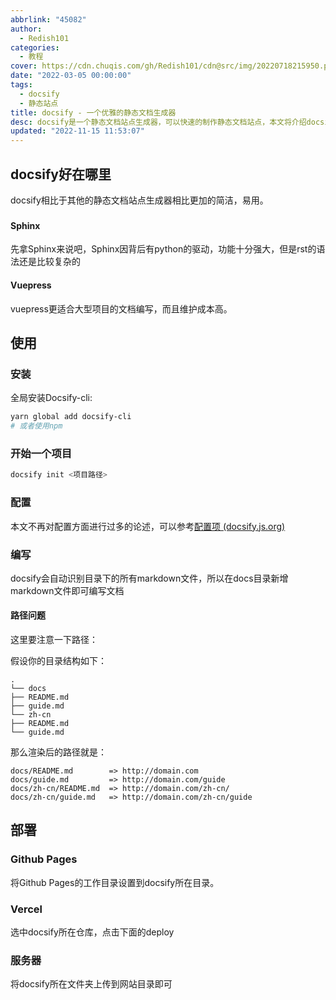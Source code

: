```yaml
---
abbrlink: "45082"
author:
  - Redish101
categories:
  - 教程
cover: https://cdn.chuqis.com/gh/Redish101/cdn@src/img/20220718215950.png
date: "2022-03-05 00:00:00"
tags:
  - docsify
  - 静态站点
title: docsify - 一个优雅的静态文档生成器
desc: docsify是一个静态文档站点生成器，可以快速的制作静态文档站点，本文将介绍docsify的安装、使用和部署
updated: "2022-11-15 11:53:07"
---
```


## docsify好在哪里

docsify相比于其他的静态文档站点生成器相比更加的简洁，易用。

<!-- more -->

###

#### Sphinx

先拿Sphinx来说吧，Sphinx因背后有python的驱动，功能十分强大，但是rst的语法还是比较复杂的

#### Vuepress

vuepress更适合大型项目的文档编写，而且维护成本高。

## 使用

### 安装

全局安装Docsify-cli:

```bash
yarn global add docsify-cli
# 或者使用npm
```

### 开始一个项目

```bash
docsify init <项目路径>
```

### 配置

本文不再对配置方面进行过多的论述，可以参考[配置项 (docsify.js.org)](https://docsify.js.org/#/zh-cn/configuration)

### 编写

docsify会自动识别目录下的所有markdown文件，所以在docs目录新增markdown文件即可编写文档

#### 路径问题

这里要注意一下路径：

假设你的目录结构如下：

```text
.
└── docs
├── README.md
├── guide.md
└── zh-cn
├── README.md
└── guide.md
```

那么渲染后的路径就是：

```text
docs/README.md        => http://domain.com
docs/guide.md         => http://domain.com/guide
docs/zh-cn/README.md  => http://domain.com/zh-cn/
docs/zh-cn/guide.md   => http://domain.com/zh-cn/guide
```

## 部署

### Github Pages

将Github Pages的工作目录设置到docsify所在目录。

### Vercel

选中docsify所在仓库，点击下面的deploy

### 服务器

将docsify所在文件夹上传到网站目录即可
